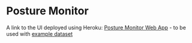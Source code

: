 # Posture Monitor
A link to the UI deployed using Heroku: [Posture Monitor Web App](posture-monitor.herokuapp.com) - to be used with [example dataset](https://github.com/jan-zajac/POSTURE_MONITOR_FINAL/blob/master/data_new_copy_copy.csv)
